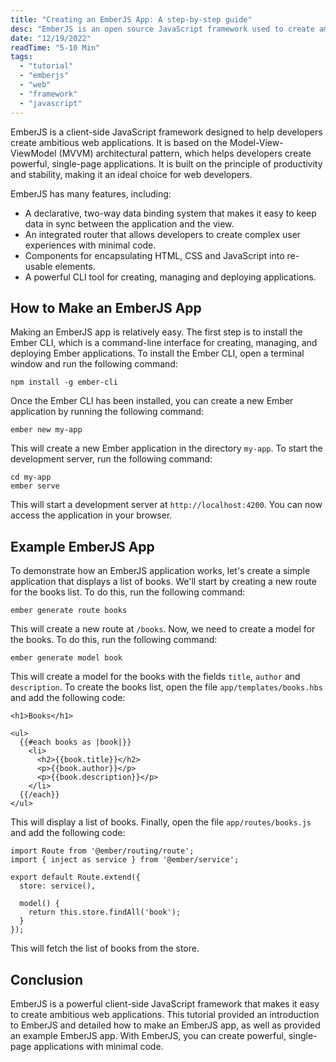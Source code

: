```yaml
---
title: "Creating an EmberJS App: A step-by-step guide"
desc: "EmberJS is an open source JavaScript framework used to create ambitious web applications. It is built on the principles of productivity and stability, making it a great choice for web developers. This tutorial will provide an introduction to EmberJS and detail how to make an EmberJS app, as well as provide an example EmberJS app."
date: "12/19/2022"
readTime: "5-10 Min"
tags:
  - "tutorial"
  - "emberjs"
  - "web"
  - "framework"
  - "javascript"
---
```


EmberJS is a client-side JavaScript framework designed to help developers create ambitious web applications. It is based on the Model-View-ViewModel (MVVM) architectural pattern, which helps developers create powerful, single-page applications. It is built on the principle of productivity and stability, making it an ideal choice for web developers. 

EmberJS has many features, including: 

- A declarative, two-way data binding system that makes it easy to keep data in sync between the application and the view. 
- An integrated router that allows developers to create complex user experiences with minimal code. 
- Components for encapsulating HTML, CSS and JavaScript into re-usable elements. 
- A powerful CLI tool for creating, managing and deploying applications. 

## How to Make an EmberJS App

Making an EmberJS app is relatively easy. The first step is to install the Ember CLI, which is a command-line interface for creating, managing, and deploying Ember applications. To install the Ember CLI, open a terminal window and run the following command:

```
npm install -g ember-cli
```

Once the Ember CLI has been installed, you can create a new Ember application by running the following command:

```
ember new my-app
```

This will create a new Ember application in the directory `my-app`. To start the development server, run the following command:

```
cd my-app
ember serve
```

This will start a development server at `http://localhost:4200`. You can now access the application in your browser.

## Example EmberJS App

To demonstrate how an EmberJS application works, let's create a simple application that displays a list of books. We'll start by creating a new route for the books list. To do this, run the following command:

```
ember generate route books
```

This will create a new route at `/books`. Now, we need to create a model for the books. To do this, run the following command:

```
ember generate model book
```

This will create a model for the books with the fields `title`, `author` and `description`. To create the books list, open the file `app/templates/books.hbs` and add the following code:

```
<h1>Books</h1>

<ul>
  {{#each books as |book|}}
    <li>
      <h2>{{book.title}}</h2>
      <p>{{book.author}}</p>
      <p>{{book.description}}</p>
    </li>
  {{/each}}
</ul>
```

This will display a list of books. Finally, open the file `app/routes/books.js` and add the following code:

```
import Route from '@ember/routing/route';
import { inject as service } from '@ember/service';

export default Route.extend({
  store: service(),

  model() {
    return this.store.findAll('book');
  }
});
```

This will fetch the list of books from the store.

## Conclusion

EmberJS is a powerful client-side JavaScript framework that makes it easy to create ambitious web applications. This tutorial provided an introduction to EmberJS and detailed how to make an EmberJS app, as well as provided an example EmberJS app. With EmberJS, you can create powerful, single-page applications with minimal code.